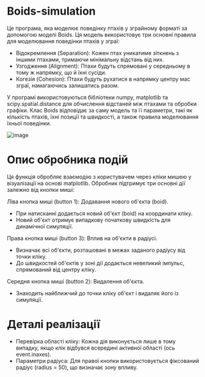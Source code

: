# Boids-simulation
Це програма, яка моделює поведінку птахів у зграйному форматі за допомогою моделі Boids. Ця модель використовує три основні правила для моделювання поведінки птахів у зграї:

- Відокремлення (Separation): Кожен птах уникатиме зіткнень з іншими птахами, тримаючи мінімальну відстань від них.
- Узгодження (Alignment): Птахи будуть спрямовані у середньому в тому ж напрямку, що й їхні сусіди.
- Когезія (Cohesion): Птахи будуть рухатися в напрямку центру мас зграї, намагаючись залишатись разом.

У програмі використовуються бібліотеки numpy, matplotlib та scipy.spatial.distance для обчислення відстаней між птахами та обробки графіки. Клас Boids відповідає за саму модель та її параметри, такі як кількість птахів, їхні позиції та швидкості, а також правила моделювання їхньої поведінки.

![image](https://github.com/user-attachments/assets/af67d724-150a-419c-825f-65a33b42d5b1)

# Опис обробника подій
Ця функція обробляє взаємодію з користувачем через кліки мишею у візуалізації на основі matplotlib. Обробник підтримує три основні дії залежно від кнопки миші:

Ліва кнопка миші (button 1): Додавання нового об'єкта (boid).

- При натисканні додається новий об'єкт (boid) на координати кліку.
- Новий об'єкт отримує випадкову початкову швидкість для динамічної симуляції.

Права кнопка миші (button 3): Вплив на об'єкти в радіусі.

- Визначає всі об'єкти, розташовані в межах заданого радіусу від точки кліку.
- До швидкостей об'єктів у зоні дії додається невеликий імпульс, спрямований від центру кліку.

Середня кнопка миші (button 2): Видалення об'єкта.

- Знаходить найближчий до точки кліку об'єкт і видаляє його із симуляції.

# Деталі реалізації
- Перевірка області кліку: Кожна дія виконується лише в тому випадку, якщо клік відбувся всередині активної області (ось event.inaxes).
- Параметри радіуса: Для правої кнопки використовується фіксований радіус (radius = 50), що визначає зону впливу.
